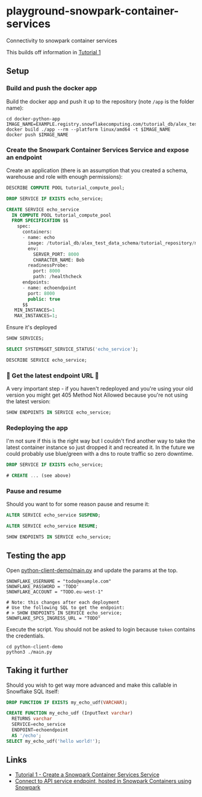 # playground-snowpark-container-services

Connectivity to snowpark container services

This builds off information in [Tutorial 1][1]

## Setup

### Build and push the docker app

Build the docker app and push it up to the repository (note `/app` is the folder name):

```
cd docker-python-app
IMAGE_NAME=EXAMPLE.registry.snowflakecomputing.com/tutorial_db/alex_test_data_schema/tutorial_repository/my_echo_service:latest
docker build ./app --rm --platform linux/amd64 -t $IMAGE_NAME
docker push $IMAGE_NAME
```

### Create the Snowpark Container Services Service and expose an endpoint

Create an application (there is an assumption that you created a schema, warehouse and role with enough permissions):

```sql
DESCRIBE COMPUTE POOL tutorial_compute_pool;

DROP SERVICE IF EXISTS echo_service;

CREATE SERVICE echo_service
  IN COMPUTE POOL tutorial_compute_pool
  FROM SPECIFICATION $$
    spec:
      containers:
      - name: echo
        image: /tutorial_db/alex_test_data_schema/tutorial_repository/my_echo_service
        env:
          SERVER_PORT: 8000
          CHARACTER_NAME: Bob
        readinessProbe:
          port: 8000
          path: /healthcheck
      endpoints:
      - name: echoendpoint
        port: 8000
        public: true
      $$
   MIN_INSTANCES=1
   MAX_INSTANCES=1;
```

Ensure it's deployed

```sql
SHOW SERVICES;

SELECT SYSTEM$GET_SERVICE_STATUS('echo_service');

DESCRIBE SERVICE echo_service;
```

### 🚨 Get the latest endpoint URL 🚨

A very important step - if you haven't redeployed and you're using your old version you might get 405 Method Not Allowed because you're not using the latest version:

```sql
SHOW ENDPOINTS IN SERVICE echo_service;
```

### Redeploying the app

I'm not sure if this is the right way but I couldn't find another way to take the latest container instance so just dropped it and recreated it. In the future we could probably use blue/green with a dns to route traffic so zero downtime.

```sql
DROP SERVICE IF EXISTS echo_service;

# CREATE ... (see above)
```

### Pause and resume

Should you want to for some reason pause and resume it:

```sql
ALTER SERVICE echo_service SUSPEND;

ALTER SERVICE echo_service RESUME;

SHOW ENDPOINTS IN SERVICE echo_service;
```

## Testing the app

Open [python-client-demo/main.py](python-client-demo/main.py) and update the params at the top.

```
SNOWFLAKE_USERNAME = "todo@example.com"
SNOWFLAKE_PASSWORD = 'TODO'
SNOWFLAKE_ACCOUNT = "TODO.eu-west-1"

# Note: this changes after each deployment
# Use the following SQL to get the endpoint:
# > SHOW ENDPOINTS IN SERVICE echo_service;
SNOWFLAKE_SPCS_INGRESS_URL = "TODO"
```

Execute the script. You should not be asked to login because `token` contains the credentials.

```
cd python-client-demo
python3 ./main.py
```

## Taking it further

Should you wish to get way more advanced and make this callable in Snowflake SQL itself:

```sql
DROP FUNCTION IF EXISTS my_echo_udf(VARCHAR);

CREATE FUNCTION my_echo_udf (InputText varchar)
  RETURNS varchar
  SERVICE=echo_service
  ENDPOINT=echoendpoint
  AS '/echo';
SELECT my_echo_udf('hello world!');
```

## Links

- [Tutorial 1 - Create a Snowpark Container Services Service][1]
- [Connect to API service endpoint, hosted in Snowpark Containers using Snowpark][2]

[1]: https://docs.snowflake.com/en/developer-guide/snowpark-container-services/tutorials/tutorial-1
[2]: https://gist.github.com/sfc-gh-vsekar/4d61024cbd9ad8c7d746bc46d55a6090
